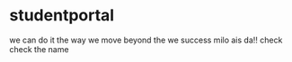 # studentportal
we can do it
the way we move beyond the we success milo ais da!!
check
check the name
